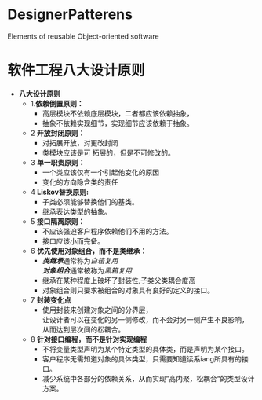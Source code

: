 # DesignerPatterens
Elements of reusable Object-oriented software
# 软件工程八大设计原则
+ **八大设计原则**
   + 1.**依赖倒置原则：**<br>
       * 高层模块不依赖底层模块，二者都应该依赖抽象，<br>
       * 抽象不依赖实现细节，实现细节应该依赖于抽象。
   + 2 **开放封闭原则：**<br>
       * 对拓展开放，对更改封闭<br>
       * 类模块应该是可 拓展的，但是不可修改的。
   + 3 **单一职责原则：**<br>
        * 一个类应该仅有一个引起他变化的原因<br>
        * 变化的方向隐含类的责任
   + 4 **Liskov替换原则:**<br>
        * 子类必须能够替换他们的基类。<br>
        * 继承表达类型的抽象。
   + 5 **接口隔离原则：**<br>
        * 不应该强迫客户程序依赖他们不用的方法。<br>
        * 接口应该小而完备。
   + 6 **优先使用对象组合，而不是类继承：**<br>
        * ***类继承***通常称为*白箱复用*<br>***对象组合***通常被称为*黑箱复用*
        * 继承在某种程度上破坏了封装性,子类父类耦合度高
        * 对象组合则只要求被组合的对象具有良好的定义的接口。
    + 7 **封装变化点**<br>
        * 使用封装来创建对象之间的分界层，<br>让设计者可以在变化的另一侧修改，而不会对另一侧产生不良影响，<br>从而达到层次间的松耦合。
    + 8 **针对接口编程，而不是针对实现编程**<br>
        * 不将变量类型声明为某个特定类型的具体类，而是声明为某个接口。
        * 客户程序无需知道对象的具体类型，只需要知道读系iang所具有的接口。
        * 减少系统中各部分的依赖关系，从而实现”高内聚，松耦合“的类型设计方案。
   
